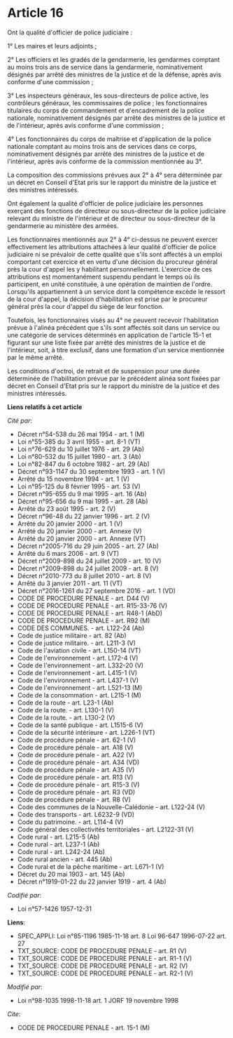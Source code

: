 # Article 16

Ont la qualité d'officier de police judiciaire :

1° Les maires et leurs adjoints ;

2° Les officiers et les gradés de la gendarmerie, les gendarmes comptant au moins trois ans de service dans la gendarmerie,
nominativement désignés par arrêté des ministres de la justice et de la défense, après avis conforme d'une commission ;

3° Les inspecteurs généraux, les sous-directeurs de police active, les contrôleurs généraux, les commissaires de police ; les
fonctionnaires titulaires du corps de commandement et d'encadrement de la police nationale, nominativement désignés par
arrêté des ministres de la justice et de l'intérieur, après avis conforme d'une commission ;

4° Les fonctionnaires du corps de maîtrise et d'application de la police nationale comptant au moins trois ans de services
dans ce corps, nominativement désignés par arrêté des ministres de la justice et de l'intérieur, après avis conforme de la
commission mentionnée au 3°.

La composition des commissions prévues aux 2° à 4° sera déterminée par un décret en Conseil d'Etat pris sur le rapport du
ministre de la justice et des ministres intéressés.

Ont également la qualité d'officier de police judiciaire les personnes exerçant des fonctions de directeur ou sous-directeur
de la police judiciaire relevant du ministre de l'intérieur et de directeur ou sous-directeur de la gendarmerie au ministère
des armées.

Les fonctionnaires mentionnés aux 2° à 4° ci-dessus ne peuvent exercer effectivement les attributions attachées à leur
qualité d'officier de police judiciaire ni se prévaloir de cette qualité que s'ils sont affectés à un emploi comportant cet
exercice et en vertu d'une décision du procureur général près la cour d'appel les y habilitant personnellement. L'exercice de
ces attributions est momentanément suspendu pendant le temps où ils participent, en unité constituée, à une opération de
maintien de l'ordre. Lorsqu'ils appartiennent à un service dont la compétence excède le ressort de la cour d'appel, la
décision d'habilitation est prise par le procureur général près la cour d'appel du siège de leur fonction.

Toutefois, les fonctionnaires visés au 4° ne peuvent recevoir l'habilitation prévue à l'alinéa précédent que s'ils sont
affectés soit dans un service ou une catégorie de services déterminés en application de l'article 15-1 et figurant sur une
liste fixée par arrêté des ministres de la justice et de l'intérieur, soit, à titre exclusif, dans une formation d'un service
mentionnée par le même arrêté.

Les conditions d'octroi, de retrait et de suspension pour une durée déterminée de l'habilitation prévue par le précédent
alinéa sont fixées par décret en Conseil d'Etat pris sur le rapport du ministre de la justice et des ministres intéressés.

**Liens relatifs à cet article**

_Cité par_:

  - Décret n°54-538 du 26 mai 1954 - art. 1 (M)
  - Loi n°55-385 du 3 avril 1955 - art. 8-1 (VT)
  - Loi n°76-629 du 10 juillet 1976 - art. 29 (Ab)
  - Loi n°80-532 du 15 juillet 1980 - art. 3 (Ab)
  - Loi n°82-847 du 6 octobre 1982 - art. 29 (Ab)
  - Décret n°93-1147 du 30 septembre 1993 - art. 1 (V)
  - Arrêté du 15 novembre 1994 - art. 1 (V)
  - Loi n°95-125 du 8 février 1995 - art. 53 (V)
  - Décret n°95-655 du 9 mai 1995 - art. 16 (Ab)
  - Décret n°95-656 du 9 mai 1995 - art. 28 (Ab)
  - Arrêté du 23 août 1995 - art. 2 (V)
  - Décret n°96-48 du 22 janvier 1996 - art. 2 (V)
  - Arrêté du 20 janvier 2000 - art. 1 (V)
  - Arrêté du 20 janvier 2000 - art. Annexe (V)
  - Arrêté du 20 janvier 2000 - art. Annexe (VT)
  - Décret n°2005-716 du 29 juin 2005 - art. 27 (Ab)
  - Arrêté du 6 mars 2006 - art. 9 (VT)
  - Décret n°2009-898 du 24 juillet 2009 - art. 10 (V)
  - Décret n°2009-898 du 24 juillet 2009 - art. 8 (V)
  - Décret n°2010-773 du 8 juillet 2010 - art. 8 (V)
  - Arrêté du 3 janvier 2011 - art. 11 (VT)
  - Décret n°2016-1261 du 27 septembre 2016 - art. 1 (VD)
  - CODE DE PROCEDURE PENALE - art. D44 (V)
  - CODE DE PROCEDURE PENALE - art. R15-33-76 (V)
  - CODE DE PROCEDURE PENALE - art. R48-1 (AbD)
  - CODE DE PROCEDURE PENALE - art. R92 (M)
  - CODE DES COMMUNES. - art. L122-24 (Ab)
  - Code de justice militaire - art. 82 (Ab)
  - Code de justice militaire. - art. L211-3 (V)
  - Code de l'aviation civile - art. L150-14 (VT)
  - Code de l'environnement - art. L172-4 (V)
  - Code de l'environnement - art. L332-20 (V)
  - Code de l'environnement - art. L415-1 (V)
  - Code de l'environnement - art. L437-1 (V)
  - Code de l'environnement - art. L521-13 (M)
  - Code de la consommation - art. L215-1 (M)
  - Code de la route - art. L23-1 (Ab)
  - Code de la route. - art. L130-1 (V)
  - Code de la route. - art. L130-2 (V)
  - Code de la santé publique - art. L1515-6 (V)
  - Code de la sécurité intérieure - art. L226-1 (VT)
  - Code de procédure pénale - art. 62-1 (V)
  - Code de procédure pénale - art. A18 (V)
  - Code de procédure pénale - art. A22 (V)
  - Code de procédure pénale - art. A34 (VD)
  - Code de procédure pénale - art. A35 (V)
  - Code de procédure pénale - art. R13 (V)
  - Code de procédure pénale - art. R15-3 (V)
  - Code de procédure pénale - art. R3 (VD)
  - Code de procédure pénale - art. R8 (V)
  - Code des communes de la Nouvelle-Calédonie - art. L122-24 (V)
  - Code des transports - art. L6232-9 (VD)
  - Code du patrimoine. - art. L114-4 (V)
  - Code général des collectivités territoriales - art. L2122-31 (V)
  - Code rural - art. L215-5 (Ab)
  - Code rural - art. L237-1 (Ab)
  - Code rural - art. L242-24 (Ab)
  - Code rural ancien - art. 445 (Ab)
  - Code rural et de la pêche maritime - art. L671-1 (V)
  - Décret du 20 mai 1903 - art. 145 (Ab)
  - Décret n°1919-01-22 du 22 janvier 1919 - art. 4 (Ab)

_Codifié par_:

  - Loi n°57-1426 1957-12-31

**Liens**:

  - SPEC_APPLI: Loi n°85-1196 1985-11-18 art. 8 Loi 96-647 1996-07-22 art. 27
  - TXT_SOURCE: CODE DE PROCEDURE PENALE - art. R1 (V)
  - TXT_SOURCE: CODE DE PROCEDURE PENALE - art. R1-1 (V)
  - TXT_SOURCE: CODE DE PROCEDURE PENALE - art. R2 (V)
  - TXT_SOURCE: CODE DE PROCEDURE PENALE - art. R2-1 (V)

_Modifié par_:

  - Loi n°98-1035 1998-11-18 art. 1 JORF 19 novembre 1998

_Cite_:

  - CODE DE PROCEDURE PENALE - art. 15-1 (M)
